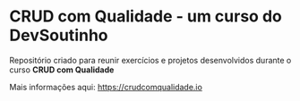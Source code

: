 # CRUD com Qualidade - um curso do DevSoutinho

Repositório criado para reunir exercícios e projetos desenvolvidos durante o curso **CRUD com Qualidade**

Mais informações aqui: https://crudcomqualidade.io
